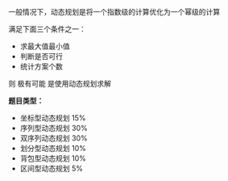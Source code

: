 一般情况下，动态规划是将一个指数级的计算优化为一个幂级的计算

满足下面三个条件之一：

- 求最大值最小值
- 判断是否可行
- 统计方案个数

则 极有可能 是使用动态规划求解

**题目类型：**

- 坐标型动态规划 15%
- 序列型动态规划 30%
- 双序列动态规划 30%
- 划分型动态规划 10%
- 背包型动态规划 10%
- 区间型动态规划 5%